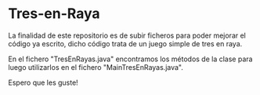 # Tres-en-Raya
La finalidad de este repositorio es de subir ficheros para poder mejorar el código ya escrito, dicho código trata de un juego simple de tres en raya.

En el fichero "TresEnRayas.java" encontramos los métodos de la clase para luego utilizarlos en el fichero "MainTresEnRayas.java".

Espero que les guste!
